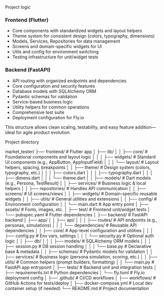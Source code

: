 Project logic 
### Frontend (Flutter)
- Core components with standardized widgets and layout helpers
- Theme system for consistent design (colors, typography, dimensions)
- Models, Services, Repositories for data management
- Screens and domain-specific widgets for UI
- Utils and config for environment switching
- Testing infrastructure for unit/widget tests

### Backend (FastAPI)
- API routing with organized endpoints and dependencies
- Core configuration and security features
- Database models with SQLAlchemy ORM
- Pydantic schemas for validation
- Service-based business logic
- Utility helpers for common operations
- Comprehensive test suite
- Deployment configuration for Fly.io

This structure allows clean scaling, testability, and easy feature addition—ideal for agile product evolution.

Project directory

market_tester/
├── frontend/                        # Flutter app
│   ├── lib/
│   │   ├── core/                    # Foundational components and layout logic
│   │   │   ├── widgets/             # Standard UI components (e.g., AppButton, AppInputField)
│   │   │   └── layout/              # Layout helpers, spacing, breakpoints
│   │   ├── theme/                   # Design system (colors, typography, etc.)
│   │   │   ├── colors.dart
│   │   │   ├── typography.dart
│   │   │   ├── dimens.dart
│   │   │   └── theme.dart
│   │   ├── models/                  # Dart models (e.g., Persona, TestResult)
│   │   ├── services/                # Business logic & local helpers
│   │   ├── repositories/            # Handles API communication
│   │   ├── screens/                 # UI screens/views
│   │   ├── widgets/                 # Domain-specific reusable widgets
│   │   ├── utils/                   # General utilities and extensions
│   │   ├── config/                  # Environment configuration
│   │   └── main.dart                # App entry point
│   ├── assets/                      # Fonts, images, etc.
│   ├── test/                        # Frontend unit/widget tests
│   └── pubspec.yaml                 # Flutter dependencies
│
├── backend/                         # FastAPI backend
│   ├── app/
│   │   ├── api/
│   │   │   ├── routes/              # API endpoints (e.g., personas, simulations)
│   │   │   └── dependencies/        # Reusable API dependencies
│   │   ├── core/                    # App-level configuration and utilities
│   │   │   ├── config.py            # Env vars, settings
│   │   │   └── security.py          # Optional auth logic
│   │   ├── db/
│   │   │   ├── models/              # SQLAlchemy ORM models
│   │   │   ├── session.py           # DB session handling
│   │   │   └── base.py              # Declarative base & metadata
│   │   ├── schemas/                 # Pydantic models for validation
│   │   ├── services/                # Business logic (persona simulation, scoring, etc.)
│   │   ├── utils/                   # Common helpers (prompt builders, formatting)
│   │   └── main.py                  # FastAPI app entrypoint
│   ├── tests/                       # Backend unit and integration tests
│   ├── requirements.txt             # Python dependencies
│   └── fly.toml                     # Fly.io deployment config
│
├── .github/                         # CI/CD workflows
│   ├── workflows/                   # GitHub Actions for tests/deploy
│
├── docker-compose.yml               # Local dev container setup (if needed)
└── README.md                        # Project documentation
